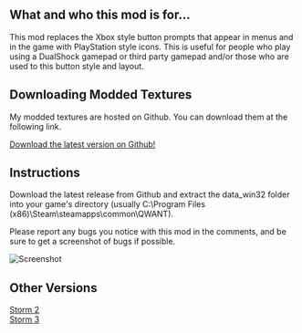 ## What and who this mod is for...

This mod replaces the Xbox style button prompts that appear in menus and in the game with PlayStation style icons. This is useful for people who play using a DualShock gamepad or third party gamepad and/or those who are used to this button style and layout.

## Downloading Modded Textures

My modded textures are hosted on Github. You can download them at the following link.

[Download the latest version on Github!](https://github.com/AkikoKumagara/Naruto-STORM-1-PS-Icons/releases/latest)

## Instructions

Download the latest release from Github and extract the data_win32 folder into your game's directory (usually C:\Program Files (x86)\Steam\steamapps\common\QWANT).

Please report any bugs you notice with this mod in the comments, and be sure to get a screenshot of bugs if possible.

![Screenshot](https://steamuserimages-a.akamaihd.net/ugc/1479946880513954880/2C537BEA90433E595E01DC369CF82B67DC8EF0A3/)

## Other Versions

[Storm 2](https://github.com/AkikoKumagara/Naruto-STORM-2-PS-Icons)<br>
[Storm 3](https://github.com/AkikoKumagara/Naruto-STORM-3-PS-Icons)

